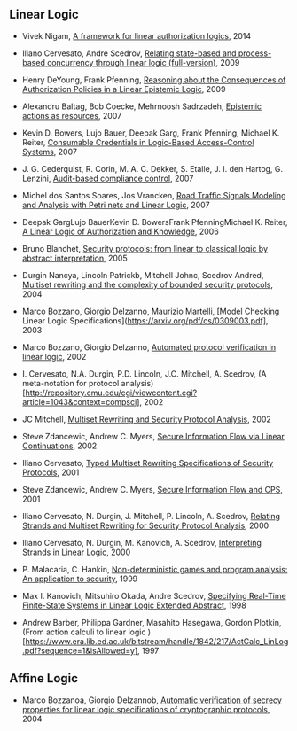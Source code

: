 Linear Logic
------------

- Vivek Nigam, [A framework for linear authorization logics](http://www.sciencedirect.com/science/article/pii/S030439751400111X), 2014

- Iliano Cervesato, Andre Scedrov, [Relating state-based and process-based concurrency through linear logic (full-version)](http://www.sciencedirect.com/science/article/pii/S089054010900100X), 2009

- Henry DeYoung, Frank Pfenning, [Reasoning about the Consequences of Authorization Policies in a Linear Epistemic Logic](http://repository.cmu.edu/cgi/viewcontent.cgi?article=2204&context=compsci), 2009

- Alexandru Baltag, Bob Coecke, Mehrnoosh Sadrzadeh, [Epistemic actions as resources](https://arxiv.org/pdf/math/0608166.pdf), 2007

- Kevin D. Bowers, Lujo Bauer, Deepak Garg, Frank Pfenning, Michael K. Reiter, [Consumable Credentials in Logic-Based Access-Control Systems](http://www.cs.cmu.edu/afs/cs/Web/People/dg/papers/NDSS07Final.pdf), 2007

- J. G. Cederquist, R. Corin, M. A. C. Dekker, S. Etalle, J. I. den Hartog, G. Lenzini, [Audit-based compliance control](http://eprints.eemcs.utwente.nl/9530/01/fulltext.pdf), 2007

- Michel dos Santos Soares, Jos Vrancken, [Road Traffic Signals Modeling and Analysis with Petri nets and Linear Logic](http://s3.amazonaws.com/academia.edu.documents/45318821/Road_Traffic_Signals_Modeling_and_Analys20160503-19141-1ofssje.pdf?AWSAccessKeyId=AKIAIWOWYYGZ2Y53UL3A&Expires=1493351208&Signature=A33i8cG8aoa3S79Q0YIk4n2Zcn8%3D&response-content-disposition=inline%3B%20filename%3DRoad_Traffic_Signals_Modeling_and_Analys.pdf), 2007

- Deepak GargLujo BauerKevin D. BowersFrank PfenningMichael K. Reiter, [A Linear Logic of Authorization and Knowledge](http://repository.cmu.edu/cgi/viewcontent.cgi?article=2217&context=compsci), 2006

- Bruno Blanchet, [Security protocols: from linear to classical logic by abstract interpretation](http://citeseerx.ist.psu.edu/viewdoc/download?doi=10.1.1.123.7015&rep=rep1&type=pdf), 2005

- Durgin Nancya, Lincoln Patrickb, Mitchell Johnc, Scedrov Andred, [Multiset rewriting and the complexity of bounded security protocols](http://www.dtic.mil/cgi-bin/GetTRDoc?AD=ADA572223), 2004

- Marco Bozzano, Giorgio Delzanno, Maurizio Martelli, [Model Checking Linear Logic Specifications](https://arxiv.org/pdf/cs/0309003.pdf], 2003

- Marco Bozzano, Giorgio Delzanno, [Automated protocol verification in linear logic](https://pdfs.semanticscholar.org/0e7c/6896fddaddd63ccaa1821cbe9bae080c1b07.pdf), 2002

- I. Cervesato, N.A. Durgin, P.D. Lincoln, J.C. Mitchell, A. Scedrov, (A meta-notation for protocol analysis)[http://repository.cmu.edu/cgi/viewcontent.cgi?article=1043&context=compsci], 2002

- JC Mitchell, [Multiset Rewriting and Security Protocol Analysis](http://www.academia.edu/download/30389796/sophie_tison_rewriting_techniques_and_applicati.pdf#page=29), 2002

- Steve Zdancewic, Andrew C. Myers, [Secure Information Flow via Linear Continuations](http://www.cis.upenn.edu/~stevez/papers/ZM02.pdf), 2002

- Iliano Cervesato, [Typed Multiset Rewriting Specifications of Security Protocols](http://www.sciencedirect.com/science/article/pii/S1571066105800350), 2001

- Steve Zdancewic, Andrew C. Myers, [Secure Information Flow and CPS](http://citeseerx.ist.psu.edu/viewdoc/download?doi=10.1.1.69.9981&rep=rep1&type=pdf), 2001

- Iliano Cervesato, N. Durgin, J. Mitchell, P. Lincoln, A. Scedrov, [Relating Strands and Multiset Rewriting for Security Protocol Analysis](http://repository.cmu.edu/cgi/viewcontent.cgi?article=1040&context=compsci), 2000

- Iliano Cervesato, N. Durgin, M. Kanovich, A. Scedrov, [Interpreting Strands in Linear Logic](http://repository.cmu.edu/cgi/viewcontent.cgi?article=1038&context=compsci), 2000

- P. Malacaria, C. Hankin, [Non-deterministic games and program analysis: An application to security](http://ieeexplore.ieee.org/abstract/document/782639/), 1999

- Max I. Kanovich, Mitsuhiro Okada, Andre Scedrov, [Specifying Real-Time Finite-State Systems in Linear Logic Extended Abstract](http://www.sciencedirect.com/science/article/pii/S1571066105805912), 1998

- Andrew Barber, Philippa Gardner, Masahito Hasegawa, Gordon Plotkin, (From action calculi to linear logic
)[https://www.era.lib.ed.ac.uk/bitstream/handle/1842/217/ActCalc_LinLog.pdf?sequence=1&isAllowed=y], 1997

Affine Logic
------------

- Marco Bozzanoa, Giorgio Delzannob, [Automatic verification of secrecy properties for
linear logic specifications of cryptographic protocols](http://www.sciencedirect.com/science/article/pii/S0747717104000628), 2004